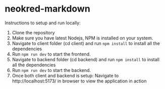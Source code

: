 ﻿# neokred-markdown

Instructions to setup and run locally:

1. Clone the repository
2. Make sure you have latest Nodejs, NPM is installed on your system.
3. Navigate to client folder (cd client) and run `npm install` to install all the dependencies
4. Run `npm run dev` to start the frontend.
5. Navigate to backend folder (cd backend) and run `npm install` to install all the dependencies
6. Run `npm run dev` to start the backend.
7. Once both client and backend is setup: Navigate to http://localhost:5173/ in browser to view the application in action
